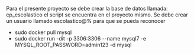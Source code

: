 Para el presente proyecto se debe crear la base de datos llamada:
cp_escolastico el script se encuentra en el proyecto mismo.
Se debe crear un usuario llamado
escolastico@%
para que se pueda reconocer
*  sudo docker pull mysql
*  sudo docker run -dit -p 3306:3306 --name mysql7 -e MYSQL_ROOT_PASSWORD=admin123 -d mysql